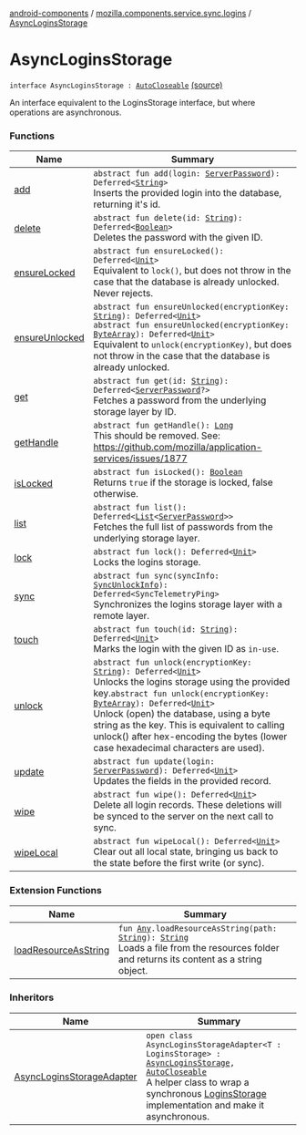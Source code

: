 [android-components](../../index.md) / [mozilla.components.service.sync.logins](../index.md) / [AsyncLoginsStorage](./index.md)

# AsyncLoginsStorage

`interface AsyncLoginsStorage : `[`AutoCloseable`](https://developer.android.com/reference/java/lang/AutoCloseable.html) [(source)](https://github.com/mozilla-mobile/android-components/blob/master/components/service/sync-logins/src/main/java/mozilla/components/service/sync/logins/AsyncLoginsStorage.kt#L108)

An interface equivalent to the LoginsStorage interface, but where operations are
asynchronous.

### Functions

| Name | Summary |
|---|---|
| [add](add.md) | `abstract fun add(login: `[`ServerPassword`](../-server-password.md)`): Deferred<`[`String`](https://kotlinlang.org/api/latest/jvm/stdlib/kotlin/-string/index.html)`>`<br>Inserts the provided login into the database, returning it's id. |
| [delete](delete.md) | `abstract fun delete(id: `[`String`](https://kotlinlang.org/api/latest/jvm/stdlib/kotlin/-string/index.html)`): Deferred<`[`Boolean`](https://kotlinlang.org/api/latest/jvm/stdlib/kotlin/-boolean/index.html)`>`<br>Deletes the password with the given ID. |
| [ensureLocked](ensure-locked.md) | `abstract fun ensureLocked(): Deferred<`[`Unit`](https://kotlinlang.org/api/latest/jvm/stdlib/kotlin/-unit/index.html)`>`<br>Equivalent to `lock()`, but does not throw in the case that the database is already unlocked. Never rejects. |
| [ensureUnlocked](ensure-unlocked.md) | `abstract fun ensureUnlocked(encryptionKey: `[`String`](https://kotlinlang.org/api/latest/jvm/stdlib/kotlin/-string/index.html)`): Deferred<`[`Unit`](https://kotlinlang.org/api/latest/jvm/stdlib/kotlin/-unit/index.html)`>`<br>`abstract fun ensureUnlocked(encryptionKey: `[`ByteArray`](https://kotlinlang.org/api/latest/jvm/stdlib/kotlin/-byte-array/index.html)`): Deferred<`[`Unit`](https://kotlinlang.org/api/latest/jvm/stdlib/kotlin/-unit/index.html)`>`<br>Equivalent to `unlock(encryptionKey)`, but does not throw in the case that the database is already unlocked. |
| [get](get.md) | `abstract fun get(id: `[`String`](https://kotlinlang.org/api/latest/jvm/stdlib/kotlin/-string/index.html)`): Deferred<`[`ServerPassword`](../-server-password.md)`?>`<br>Fetches a password from the underlying storage layer by ID. |
| [getHandle](get-handle.md) | `abstract fun getHandle(): `[`Long`](https://kotlinlang.org/api/latest/jvm/stdlib/kotlin/-long/index.html)<br>This should be removed. See: https://github.com/mozilla/application-services/issues/1877 |
| [isLocked](is-locked.md) | `abstract fun isLocked(): `[`Boolean`](https://kotlinlang.org/api/latest/jvm/stdlib/kotlin/-boolean/index.html)<br>Returns `true` if the storage is locked, false otherwise. |
| [list](list.md) | `abstract fun list(): Deferred<`[`List`](https://kotlinlang.org/api/latest/jvm/stdlib/kotlin.collections/-list/index.html)`<`[`ServerPassword`](../-server-password.md)`>>`<br>Fetches the full list of passwords from the underlying storage layer. |
| [lock](lock.md) | `abstract fun lock(): Deferred<`[`Unit`](https://kotlinlang.org/api/latest/jvm/stdlib/kotlin/-unit/index.html)`>`<br>Locks the logins storage. |
| [sync](sync.md) | `abstract fun sync(syncInfo: `[`SyncUnlockInfo`](../-sync-unlock-info.md)`): Deferred<SyncTelemetryPing>`<br>Synchronizes the logins storage layer with a remote layer. |
| [touch](touch.md) | `abstract fun touch(id: `[`String`](https://kotlinlang.org/api/latest/jvm/stdlib/kotlin/-string/index.html)`): Deferred<`[`Unit`](https://kotlinlang.org/api/latest/jvm/stdlib/kotlin/-unit/index.html)`>`<br>Marks the login with the given ID as `in-use`. |
| [unlock](unlock.md) | `abstract fun unlock(encryptionKey: `[`String`](https://kotlinlang.org/api/latest/jvm/stdlib/kotlin/-string/index.html)`): Deferred<`[`Unit`](https://kotlinlang.org/api/latest/jvm/stdlib/kotlin/-unit/index.html)`>`<br>Unlocks the logins storage using the provided key.`abstract fun unlock(encryptionKey: `[`ByteArray`](https://kotlinlang.org/api/latest/jvm/stdlib/kotlin/-byte-array/index.html)`): Deferred<`[`Unit`](https://kotlinlang.org/api/latest/jvm/stdlib/kotlin/-unit/index.html)`>`<br>Unlock (open) the database, using a byte string as the key. This is equivalent to calling unlock() after hex-encoding the bytes (lower case hexadecimal characters are used). |
| [update](update.md) | `abstract fun update(login: `[`ServerPassword`](../-server-password.md)`): Deferred<`[`Unit`](https://kotlinlang.org/api/latest/jvm/stdlib/kotlin/-unit/index.html)`>`<br>Updates the fields in the provided record. |
| [wipe](wipe.md) | `abstract fun wipe(): Deferred<`[`Unit`](https://kotlinlang.org/api/latest/jvm/stdlib/kotlin/-unit/index.html)`>`<br>Delete all login records. These deletions will be synced to the server on the next call to sync. |
| [wipeLocal](wipe-local.md) | `abstract fun wipeLocal(): Deferred<`[`Unit`](https://kotlinlang.org/api/latest/jvm/stdlib/kotlin/-unit/index.html)`>`<br>Clear out all local state, bringing us back to the state before the first write (or sync). |

### Extension Functions

| Name | Summary |
|---|---|
| [loadResourceAsString](../../mozilla.components.support.test.file/kotlin.-any/load-resource-as-string.md) | `fun `[`Any`](https://kotlinlang.org/api/latest/jvm/stdlib/kotlin/-any/index.html)`.loadResourceAsString(path: `[`String`](https://kotlinlang.org/api/latest/jvm/stdlib/kotlin/-string/index.html)`): `[`String`](https://kotlinlang.org/api/latest/jvm/stdlib/kotlin/-string/index.html)<br>Loads a file from the resources folder and returns its content as a string object. |

### Inheritors

| Name | Summary |
|---|---|
| [AsyncLoginsStorageAdapter](../-async-logins-storage-adapter/index.md) | `open class AsyncLoginsStorageAdapter<T : LoginsStorage> : `[`AsyncLoginsStorage`](./index.md)`, `[`AutoCloseable`](https://developer.android.com/reference/java/lang/AutoCloseable.html)<br>A helper class to wrap a synchronous [LoginsStorage](#) implementation and make it asynchronous. |
